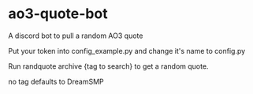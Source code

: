 # ao3-quote-bot
A discord bot to pull a random AO3 quote

Put your token into config_example.py and change it's name to config.py

Run randquote archive {tag to search} to get a random quote.

no tag defaults to DreamSMP
